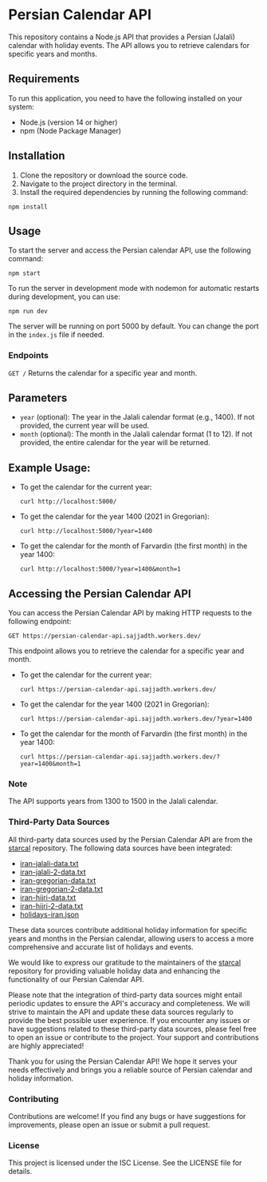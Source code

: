 # Persian Calendar API

This repository contains a Node.js API that provides a Persian (Jalali) calendar with holiday events. The API allows you to retrieve calendars for specific years and months.

## Requirements

To run this application, you need to have the following installed on your system:

- Node.js (version 14 or higher)
- npm (Node Package Manager)

## Installation

1. Clone the repository or download the source code.
2. Navigate to the project directory in the terminal.
3. Install the required dependencies by running the following command:

```
npm install
```

## Usage

To start the server and access the Persian calendar API, use the following command:

```
npm start
```

To run the server in development mode with nodemon for automatic restarts during development, you can use:

```
npm run dev

```

The server will be running on port 5000 by default. You can change the port in the `index.js` file if needed.

### Endpoints

`GET /`
Returns the calendar for a specific year and month.

## Parameters

- `year` (optional): The year in the Jalali calendar format (e.g., 1400). If not provided, the current year will be used.
- `month` (optional): The month in the Jalali calendar format (1 to 12). If not provided, the entire calendar for the year will be returned.

## Example Usage:

- To get the calendar for the current year:
  ```
  curl http://localhost:5000/
  ```
- To get the calendar for the year 1400 (2021 in Gregorian):
  ```
  curl http://localhost:5000/?year=1400
  ```
- To get the calendar for the month of Farvardin (the first month) in the year 1400:
  ```
  curl http://localhost:5000/?year=1400&month=1
  ```
## Accessing the Persian Calendar API

You can access the Persian Calendar API by making HTTP requests to the following endpoint:

```
GET https://persian-calendar-api.sajjadth.workers.dev/
```
This endpoint allows you to retrieve the calendar for a specific year and month.

- To get the calendar for the current year:
    ```
    curl https://persian-calendar-api.sajjadth.workers.dev/ 
    ```
- To get the calendar for the year 1400 (2021 in Gregorian):
    ```
    curl https://persian-calendar-api.sajjadth.workers.dev/?year=1400
    ```
- To get the calendar for the month of Farvardin (the first month) in the year 1400:
    ```
    curl https://persian-calendar-api.sajjadth.workers.dev/?year=1400&month=1
    ```

### Note

The API supports years from 1300 to 1500 in the Jalali calendar.

### Third-Party Data Sources

All third-party data sources used by the Persian Calendar API are from the [starcal](https://github.com/ilius/starcal) repository. The following data sources have been integrated:

- [iran-jalali-data.txt](https://raw.githubusercontent.com/ilius/starcal/master/plugins/iran-jalali-data.txt)
- [iran-jalali-2-data.txt](https://raw.githubusercontent.com/ilius/starcal/master/plugins/iran-jalali-2-data.txt)
- [iran-gregorian-data.txt](https://raw.githubusercontent.com/ilius/starcal/master/plugins/iran-gregorian-data.txt)
- [iran-gregorian-2-data.txt](https://raw.githubusercontent.com/ilius/starcal/master/plugins/iran-gregorian-2-data.txt)
- [iran-hijri-data.txt](https://raw.githubusercontent.com/ilius/starcal/master/plugins/iran-hijri-data.txt)
- [iran-hijri-2-data.txt](https://raw.githubusercontent.com/ilius/starcal/master/plugins/iran-hijri-2-data.txt)
- [holidays-iran.json](https://raw.githubusercontent.com/ilius/starcal/master/plugins/holidays-iran.json)

These data sources contribute additional holiday information for specific years and months in the Persian calendar, allowing users to access a more comprehensive and accurate list of holidays and events.

We would like to express our gratitude to the maintainers of the [starcal](https://github.com/ilius/starcal) repository for providing valuable holiday data and enhancing the functionality of our Persian Calendar API.

Please note that the integration of third-party data sources might entail periodic updates to ensure the API's accuracy and completeness. We will strive to maintain the API and update these data sources regularly to provide the best possible user experience. If you encounter any issues or have suggestions related to these third-party data sources, please feel free to open an issue or contribute to the project. Your support and contributions are highly appreciated!

Thank you for using the Persian Calendar API! We hope it serves your needs effectively and brings you a reliable source of Persian calendar and holiday information.


### Contributing

Contributions are welcome! If you find any bugs or have suggestions for improvements, please open an issue or submit a pull request.

### License

This project is licensed under the ISC License. See the LICENSE file for details.
